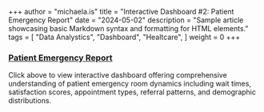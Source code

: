 +++ 
author = "michaela.is"
title = "Interactive Dashboard #2: Patient Emergency Report"
date = "2024-05-02"
description = "Sample article showcasing basic Markdown syntax and formatting for HTML elements."
tags = [
    "Data Analystics",
    "Dashboard",
    "Healtcare",
]
weight = 0
+++

### <a href="https://lookerstudio.google.com/embed/reporting/a83f4823-45f8-4c88-8fca-9aebd7bd0876/page/YObyD" target="_blank">Patient Emergency Report</a>

Click above to view interactive dashboard offering comprehensive understanding of patient emergency room dynamics including wait times, satisfaction scores, appointment types, referral patterns, and demographic distributions. 

<!-- ### [Data Analyst Portfolio Project #2: Parkinson's Disease Deaths Report](https://lookerstudio.google.com/embed/reporting/6d1419e7-55b1-476a-9696-5972fa9af076/page/LLqyD)
Click above to view interactive dashboard

### [Data Analyst Portfolio Project #3: Neural Motion Decoder](neural_motion_decoder)
Click above to view interactive dashboard -->
